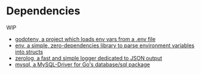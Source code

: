 # Dependencies

WIP

* [godotenv, a project which loads env vars from a .env file](https://github.com/joho/godotenv)
* [env, a simple, zero-dependencies library to parse environment variables into structs](https://github.com/caarlos0/env/)
* [zerolog, a fast and simple logger dedicated to JSON output](https://github.com/rs/zerolog)
* [mysql, a MySQL-Driver for Go's database/sql package](https://github.com/go-sql-driver/mysql)
